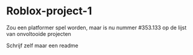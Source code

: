 # Roblox-project-1
Zou een platformer spel worden, maar is nu nummer #353.133 op de lijst van onvoltooide projecten

Schrijf zelf maar een readme

